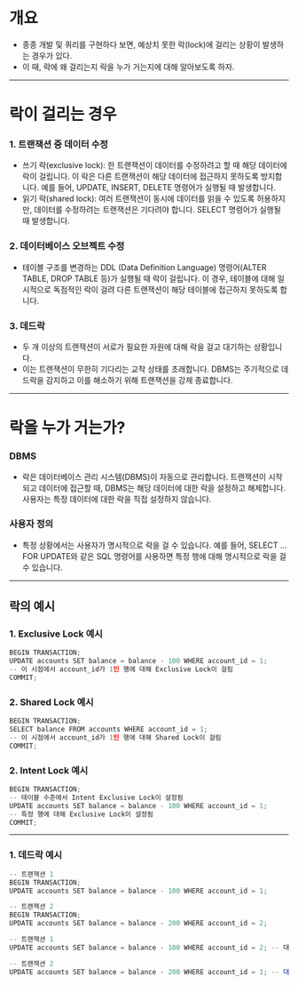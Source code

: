 

# 개요
- 종종 개발 및 쿼리를 구현하다 보면, 예상치 못한 락(lock)에 걸리는 상황이 발생하는 경우가 있다. 
- 이 때, 락에 왜 걸리는지 락을 누가 거는지에 대해 알아보도록 하자.

---

# 락이 걸리는 경우
### 1. 트랜잭션 중 데이터 수정
* 쓰기 락(exclusive lock): 한 트랜잭션이 데이터를 수정하려고 할 때 해당 데이터에 락이 걸립니다. 이 락은 다른 트랜잭션이 해당 데이터에 접근하지 못하도록 방지합니다. 예를 들어, UPDATE, INSERT, DELETE 명령어가 실행될 때 발생합니다.
* 읽기 락(shared lock): 여러 트랜잭션이 동시에 데이터를 읽을 수 있도록 허용하지만, 데이터를 수정하려는 트랜잭션은 기다려야 합니다. SELECT 명령어가 실행될 때 발생합니다.


### 2. 데이터베이스 오브젝트 수정
- 테이블 구조를 변경하는 DDL (Data Definition Language) 명령어(ALTER TABLE, DROP TABLE 등)가 실행될 때 락이 걸립니다. 이 경우, 테이블에 대해 일시적으로 독점적인 락이 걸려 다른 트랜잭션이 해당 테이블에 접근하지 못하도록 합니다.
### 3. 데드락
- 두 개 이상의 트랜잭션이 서로가 필요한 자원에 대해 락을 걸고 대기하는 상황입니다. 
- 이는 트랜잭션이 무한히 기다리는 교착 상태를 초래합니다. DBMS는 주기적으로 데드락을 감지하고 이를 해소하기 위해 트랜잭션을 강제 종료합니다.

---

# 락을 누가 거는가?
### DBMS
- 락은 데이터베이스 관리 시스템(DBMS)이 자동으로 관리합니다. 트랜잭션이 시작되고 데이터에 접근할 때, DBMS는 해당 데이터에 대한 락을 설정하고 해제합니다. 사용자는 특정 데이터에 대한 락을 직접 설정하지 않습니다.
### 사용자 정의
- 특정 상황에서는 사용자가 명시적으로 락을 걸 수 있습니다. 예를 들어, SELECT ... FOR UPDATE와 같은 SQL 명령어를 사용하면 특정 행에 대해 명시적으로 락을 걸 수 있습니다.

--- 

## 락의 예시
### 1. Exclusive Lock 예시
```javascript
BEGIN TRANSACTION;
UPDATE accounts SET balance = balance - 100 WHERE account_id = 1;
-- 이 시점에서 account_id가 1인 행에 대해 Exclusive Lock이 걸림
COMMIT;
```


### 2. Shared Lock 예시
```javascript
BEGIN TRANSACTION;
SELECT balance FROM accounts WHERE account_id = 1;
-- 이 시점에서 account_id가 1인 행에 대해 Shared Lock이 걸림
COMMIT;
```


### 2. Intent Lock 예시
```javascript
BEGIN TRANSACTION;
-- 테이블 수준에서 Intent Exclusive Lock이 설정됨
UPDATE accounts SET balance = balance - 100 WHERE account_id = 1;
-- 특정 행에 대해 Exclusive Lock이 설정됨
COMMIT;
```
---

### 1. 데드락 예시 
```javascript
-- 트랜잭션 1
BEGIN TRANSACTION;
UPDATE accounts SET balance = balance - 100 WHERE account_id = 1;

-- 트랜잭션 2
BEGIN TRANSACTION;
UPDATE accounts SET balance = balance - 200 WHERE account_id = 2;

-- 트랜잭션 1
UPDATE accounts SET balance = balance - 100 WHERE account_id = 2; -- 대기

-- 트랜잭션 2
UPDATE accounts SET balance = balance - 200 WHERE account_id = 1; -- 대기 (데드락 발생)

```




